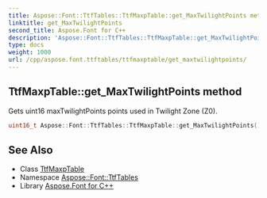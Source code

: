 ```yaml
---
title: Aspose::Font::TtfTables::TtfMaxpTable::get_MaxTwilightPoints method
linktitle: get_MaxTwilightPoints
second_title: Aspose.Font for C++
description: 'Aspose::Font::TtfTables::TtfMaxpTable::get_MaxTwilightPoints method. Gets uint16 maxTwilightPoints points used in Twilight Zone (Z0) in C++.'
type: docs
weight: 1000
url: /cpp/aspose.font.ttftables/ttfmaxptable/get_maxtwilightpoints/
---
```

## TtfMaxpTable::get_MaxTwilightPoints method


Gets uint16 maxTwilightPoints points used in Twilight Zone (Z0).

```cpp
uint16_t Aspose::Font::TtfTables::TtfMaxpTable::get_MaxTwilightPoints() const
```

## See Also

* Class [TtfMaxpTable](../)
* Namespace [Aspose::Font::TtfTables](../../)
* Library [Aspose.Font for C++](../../../)
